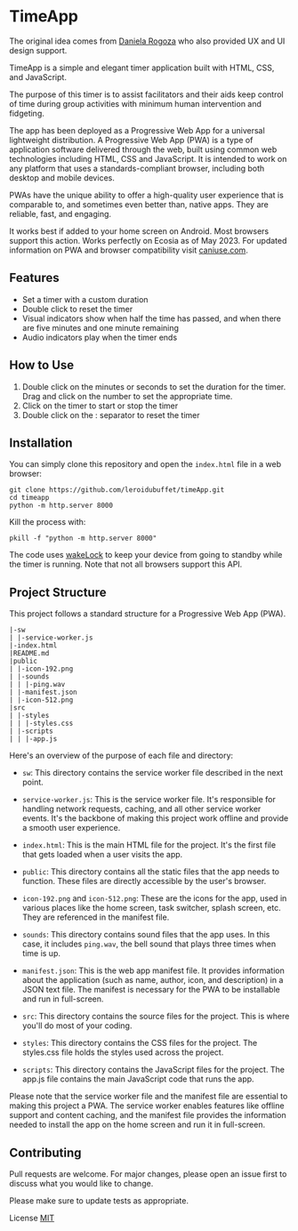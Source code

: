 # TimeApp

The original idea comes from [Daniela Rogoza](http://danielarogoza.com/) who also provided UX and UI design support.


TimeApp is a simple and elegant timer application built with HTML, CSS, and JavaScript.

The purpose of this timer is to assist facilitators and their aids keep control of time during group activities with minimum human intervention and fidgeting.

The app has been deployed as a Progressive Web App for a universal lightweight distribution. A Progressive Web App (PWA) is a type of application software delivered through the web, built using common web technologies including HTML, CSS and JavaScript. It is intended to work on any platform that uses a standards-compliant browser, including both desktop and mobile devices.

PWAs have the unique ability to offer a high-quality user experience that is comparable to, and sometimes even better than, native apps. They are reliable, fast, and engaging.

It works best if added to your home screen on Android. Most browsers support this action. Works perfectly on Ecosia as of May 2023. For updated information on PWA and browser compatibility visit [caniuse.com](https://caniuse.com/?search=PWA). 


## Features

- Set a timer with a custom duration
- Double click to reset the timer
- Visual indicators show when half the time has passed, and when there are five minutes and one minute remaining
- Audio indicators play when the timer ends

## How to Use

1. Double click on the minutes or seconds to set the duration for the timer. Drag and click on the number to set the appropriate time.
2. Click on the timer to start or stop the timer
3. Double click on the : separator to reset the timer

## Installation

You can simply clone this repository and open the `index.html` file in a web browser:

```
git clone https://github.com/leroidubuffet/timeApp.git
cd timeapp
python -m http.server 8000
```
Kill the process with:

```
pkill -f "python -m http.server 8000"
```

The code uses [wakeLock](https://w3c.github.io/screen-wake-lock/) to keep your device from going to standby while the timer is running. Note that not all browsers support this API.

## Project Structure

This project follows a standard structure for a Progressive Web App (PWA).

```
|-sw
| |-service-worker.js
|-index.html
|README.md
|public
| |-icon-192.png
| |-sounds
| | |-ping.wav
| |-manifest.json
| |-icon-512.png
|src
| |-styles
| | |-styles.css
| |-scripts
| | |-app.js
```
Here's an overview of the purpose of each file and directory:
- `sw`: This directory contains the service worker file described in the next point.
- `service-worker.js`: This is the service worker file. It's responsible for handling network requests, caching, and all other service worker events. It's the backbone of making this project work offline and provide a smooth user experience.

- `index.html`: This is the main HTML file for the project. It's the first file that gets loaded when a user visits the app.

- `public`: This directory contains all the static files that the app needs to function. These files are directly accessible by the user's browser.

- `icon-192.png` and `icon-512.png`: These are the icons for the app, used in various places like the home screen, task switcher, splash screen, etc. They are referenced in the manifest file.

- `sounds`: This directory contains sound files that the app uses. In this case, it includes `ping.wav`, the bell sound that plays three times when time is up.

- `manifest.json`: This is the web app manifest file. It provides information about the application (such as name, author, icon, and description) in a JSON text file. The manifest is necessary for the PWA to be installable and run in full-screen.

- `src`: This directory contains the source files for the project. This is where you'll do most of your coding.

- `styles`: This directory contains the CSS files for the project. The styles.css file holds the styles used across the project.

- `scripts`: This directory contains the JavaScript files for the project. The app.js file contains the main JavaScript code that runs the app.

Please note that the service worker file and the manifest file are essential to making this project a PWA. The service worker enables features like offline support and content caching, and the manifest file provides the information needed to install the app on the home screen and run it in full-screen.

## Contributing

Pull requests are welcome. For major changes, please open an issue first to discuss what you would like to change.

Please make sure to update tests as appropriate.

License
[MIT](https://opensource.org/license/mit/)
